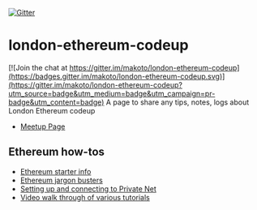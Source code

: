 [![Gitter](https://badges.gitter.im/makoto/london-ethereum-codeup.svg)](https://gitter.im/makoto/london-ethereum-codeup?utm_source=badge&utm_medium=badge&utm_campaign=pr-badge)

# london-ethereum-codeup

[![Join the chat at https://gitter.im/makoto/london-ethereum-codeup](https://badges.gitter.im/makoto/london-ethereum-codeup.svg)](https://gitter.im/makoto/london-ethereum-codeup?utm_source=badge&utm_medium=badge&utm_campaign=pr-badge&utm_content=badge)
A page to share any tips, notes, logs about London Ethereum codeup

- [Meetup Page](http://www.meetup.com/london-ethereum-codeup/)

## Ethereum how-tos

- [Ethereum starter info](https://gist.github.com/makoto/0321773e2964a5049faf1556faa0f36c)
- [Ethereum jargon busters](https://docs.google.com/presentation/d/16KBFTskiBovLY2NL_JCPNEWObQ8iPxbB181mc0_WaKU/)
- [Setting up and connecting to Private Net](https://gist.github.com/makoto/f47bc4511b74991735747a2e8ba0b394)
- [Video walk through of various tutorials](https://medium.com/@makoto_inoue) 

